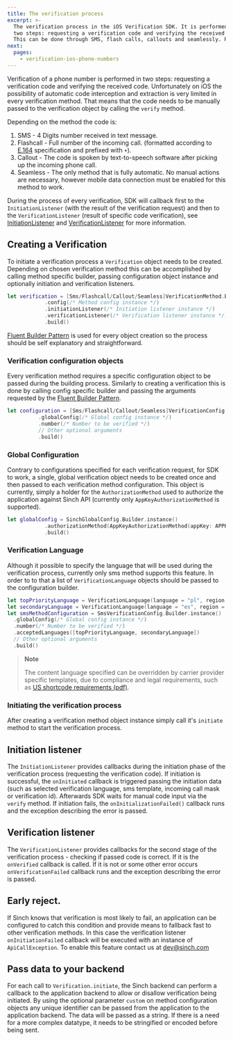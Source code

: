 ```yaml
---
title: The verification process
excerpt: >-
  The verification process in the iOS Verification SDK. It is performed in
  two steps: requesting a verification code and verifying the received code.
  This can be done through SMS, flash calls, callouts and seamlessly. Read more.
next:
  pages:
    - verification-ios-phone-numbers
---
```

Verification of a phone number is performed in two steps: requesting a verification code and verifying the received code.
Unfortunately on iOS the possibility of automatic code interception and extraction is very limited in every verification method.
That means that the code needs to be manually passed to the verification object by calling the `verify` method.

Depending on the method the code is:

1. SMS - 4 Digits number received in text message.
2. Flashcall - Full number of the incoming call. (formatted according to [E.164](http://en.wikipedia.org/wiki/E.164) specification and prefixed with `+`).
3. Callout - The code is spoken by text-to-speech software after picking up the incoming phone call.
4. Seamless - The only method that is fully automatic. No manual actions are necessary, however mobile data connection must be enabled for this method to work.

During the process of every verification, SDK will callback first to the `InitiationListener` (with the result of the verification request) and then to the `VerificationListener` (result of specific code verification), see [InitiationListener](#initiation-listener) and [VerificationListener](#verification-listener) for more information.

## Creating a Verification

To initiate a verification process a `Verification` object needs to be created. Depending on chosen verification method this can be accomplished by calling method specific builder, passing configuration object instance and optionally initiation and verification listeners.

```swift
let verification = [Sms/Flashcall/Callout/Seamless]VerificationMethod.Builder.instance()
            .config(/* Method config instance */)
            .initiationListener(/* Initiation listener instance */)
            .verificationListener(/* Verification listener instance */)
            .build()
```

[Fluent Builder Pattern](https://dzone.com/articles/fluent-builder-pattern) is used for every object creation so the process should be self explanatory and straightforward.

### Verification configuration objects

Every verification method requires a specific configuration object to be passed during the building process. Similarly to creating a verification this is done by calling config specific builder and passing the arguments requested by the [Fluent Builder Pattern](https://dzone.com/articles/fluent-builder-pattern).

```swift
let configuration = [Sms/Flashcall/Callout/Seamless]VerificationConfig.Builder.instance()
          .globalConfig(/* Global config instance */)
          .number(/* Number to be verified */)
          // Other optional arguments
          .build()
```

### Global Configuration
Contrary to configurations specified for each verification request, for SDK to work, a single, global verification object needs to be created once and then passed to each verification method configuration. This object is currently, simply a holder for the `AuthorizationMethod` used to authorize the application against Sinch API (currently only `AppKeyAuthorizationMethod` is supported).
```swift
let globalConfig = SinchGlobalConfig.Builder.instance()
            .authorizationMethod(AppKeyAuthorizationMethod(appKey: APPKEY))
            .build()
```

### Verification Language
Although it possible to specify the language that will be used during the verification process, currently only sms method supports this feature. In order to to that a list of `VerificationLanguage` objects should be passed to the configuration builder.

```swift
let topPriorityLanguage = VerificationLanguage(language = "pl", region = "PL", weight = 1)
let secondaryLanguage = VerificationLanguage(language = "es", region = "ES", weight = 0.33)
let smsMethodConfiguration = SmsVerificationConfig.Builder.instance()
  .globalConfig(/* Global config instance */)
  .number(/* Number to be verified */)
  .acceptedLanguages([topPriorityLanguage, secondaryLanguage])
  // Other optional arguments
  .build()
```

> **Note**    
>
> The content language specified can be overridden by carrier provider specific templates, due to compliance and legal requirements, such as [US shortcode requirements (pdf)](https://www.wmcglobal.com/storage/us_resources/ctia-short-code-monitoring-handbook-current-Short-Code-Monitoring-Handbook-v1.7.pdf).

### Initiating the verification process

After creating a verification method object instance simply call it's `initiate` method to start the verification process.


## Initiation listener

The `InitiationListener` provides callbacks during the initiation phase of the verification process (requesting the verification code). If initiation is successful, the `onInitiated` callback is triggered passing the initiation data (such as selected verification language, sms template, incoming call mask or verification id).
Afterwards SDK waits for manual code input via the `verify` method.
If initiation fails, the `onInitializationFailed()` callback runs and the exception describing the error is passed.

## Verification listener

The `VerificationListener` provides callbacks for the second stage of the verification process - checking if passed code is correct. If it is the `onVerified` callback is called. If it is not or some other error occurs `onVerificationFailed` callback runs and the exception describing the error is passed.


## Early reject.

If Sinch knows that verification is most likely to fail, an application can be configured to catch this condition and provide means to fallback fast to other verification methods. In this case the verification listener `onInitiationFailed` callback will be executed with an instance of `ApiCallException`. To enable this feature contact us at <dev@sinch.com>

## Pass data to your backend

For each call to `Verification.initiate`, the Sinch backend can perform a callback to the application backend to allow or disallow verification being initiated. By using the optional parameter `custom` on method configuration objects any unique identifier can be passed from the application to the application backend. The data will be passed as a string. If there is a need for a more complex datatype, it needs to be stringified or encoded before being sent.
